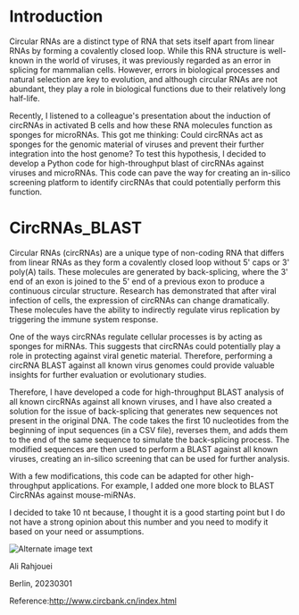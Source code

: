 # Introduction

Circular RNAs are a distinct type of RNA that sets itself apart from linear RNAs by forming a covalently closed loop. While this RNA structure is well-known in the world of viruses, it was previously regarded as an error in splicing for mammalian cells. However, errors in biological processes and natural selection are key to evolution, and although circular RNAs are not abundant, they play a role in biological functions due to their relatively long half-life.

Recently, I listened to a colleague's presentation about the induction of circRNAs in activated B cells and how these RNA molecules function as sponges for microRNAs. This got me thinking: Could circRNAs act as sponges for the genomic material of viruses and prevent their further integration into the host genome? To test this hypothesis, I decided to develop a Python code for high-throughput blast of circRNAs against viruses and microRNAs. This code can pave the way for creating an in-silico screening platform to identify circRNAs that could potentially perform this function.

# CircRNAs_BLAST

Circular RNAs (circRNAs) are a unique type of non-coding RNA that differs from linear RNAs as they form a covalently closed loop without 5' caps or 3' poly(A) tails. These molecules are generated by back-splicing, where the 3' end of an exon is joined to the 5' end of a previous exon to produce a continuous circular structure. Research has demonstrated that after viral infection of cells, the expression of circRNAs can change dramatically. These molecules have the ability to indirectly regulate virus replication by triggering the immune system response.

One of the ways circRNAs regulate cellular processes is by acting as sponges for miRNAs. This suggests that circRNAs could potentially play a role in protecting against viral genetic material. Therefore, performing a circRNA BLAST against all known virus genomes could provide valuable insights for further evaluation or evolutionary studies.

Therefore, I have developed a code for high-throughput BLAST analysis of all known circRNAs against all known viruses, and I have also created a solution for the issue of back-splicing that generates new sequences not present in the original DNA. The code takes the first 10 nucleotides from the beginning of input sequences (in a CSV file), reverses them, and adds them to the end of the same sequence to simulate the back-splicing process. The modified sequences are then used to perform a BLAST against all known viruses, creating an in-silico screening that can be used for further analysis.

With a few modifications, this code can be adapted for other high-throughput applications. For example, I added one more block to BLAST CircRNAs against mouse-miRNAs.

I decided to take 10 nt because, I thought it is a good starting point but I do not have a strong opinion about this number and you need to modify it based on your need or assumptions.


![Alternate image text](https://db3pap006files.storage.live.com/y4m2yUumGhnQ5o6SdMHvkjD6vSWOuJPSr6IoEjS2lX7jYgKmm9cgmvWIpoOyXbxZbmCPX0gCJE0OqHZnvl7TxVbmeU3bofo6haHYX9a2Ws-WXX4l8HHWw1cN4BrkwJblP0vF-rTm7RF4bGaKDGu7WUQ3d_qNmrMJQMPoNBymj6kWhkZVnwKDvns0CssO4nhBLKT?width=660&height=440&cropmode=none)


Ali Rahjouei

Berlin, 20230301

Reference:http://www.circbank.cn/index.html
